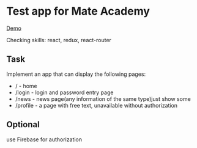 # Test app for Mate Academy

[Demo](https://yaroslavkolbaiev.github.io/my-react-app/)

Checking skills: react, redux, react-router

## Task

Implement an app that can display the following pages:

- / - home 
- /login - login and password entry page
- /news - news page(any information of the same type)just show some
- /profile - a page with free text, unavailable without authorization

## Optional 

use Firebase for authorization

